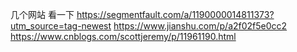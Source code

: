 几个网站 看一下
https://segmentfault.com/a/1190000014811373?utm_source=tag-newest
https://www.jianshu.com/p/a2f02f5e0cc2
https://www.cnblogs.com/scottjeremy/p/11961190.html

